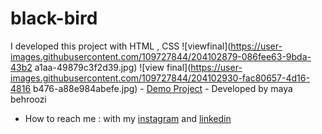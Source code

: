 # black-bird
I developed this project with HTML , CSS
![viewfinal](https://user-images.githubusercontent.com/109727844/204102879-086fee63-9bda-43b2
a1aa-49879c3f2d39.jpg) 
![view final](https://user-images.githubusercontent.com/109727844/204102930-fac80657-4d16-4816
b476-a88e984abefe.jpg) - [Demo Project](https://pouria-farahani-developer.github.io/Accordion-Menu-By-React/) - Developed by maya behroozi




- How to reach me : with my [instagram](https://www.instagram.com/mayacodingjourney) and 
[linkedin](https://www.linkedin.com/in/mayabehroozi) 

